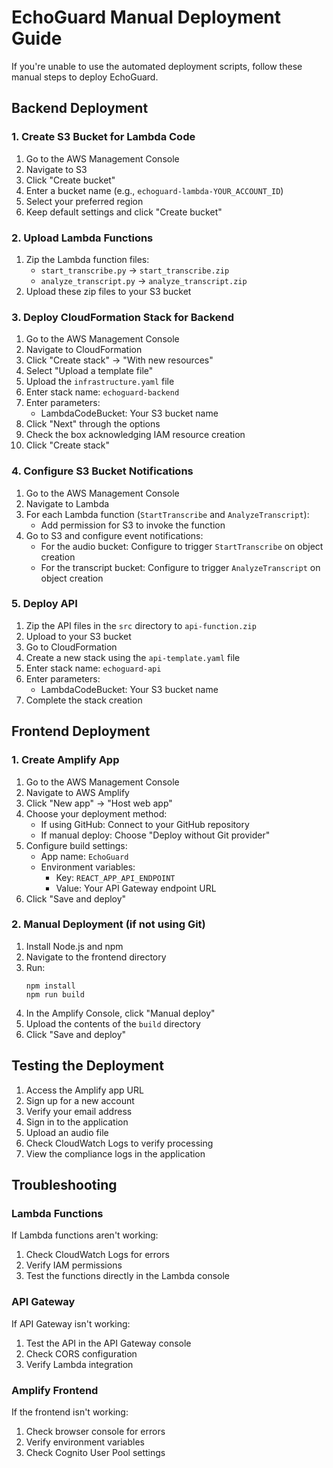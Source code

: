 # EchoGuard Manual Deployment Guide

If you're unable to use the automated deployment scripts, follow these manual steps to deploy EchoGuard.

## Backend Deployment

### 1. Create S3 Bucket for Lambda Code

1. Go to the AWS Management Console
2. Navigate to S3
3. Click "Create bucket"
4. Enter a bucket name (e.g., `echoguard-lambda-YOUR_ACCOUNT_ID`)
5. Select your preferred region
6. Keep default settings and click "Create bucket"

### 2. Upload Lambda Functions

1. Zip the Lambda function files:
   - `start_transcribe.py` → `start_transcribe.zip`
   - `analyze_transcript.py` → `analyze_transcript.zip`
2. Upload these zip files to your S3 bucket

### 3. Deploy CloudFormation Stack for Backend

1. Go to the AWS Management Console
2. Navigate to CloudFormation
3. Click "Create stack" → "With new resources"
4. Select "Upload a template file"
5. Upload the `infrastructure.yaml` file
6. Enter stack name: `echoguard-backend`
7. Enter parameters:
   - LambdaCodeBucket: Your S3 bucket name
8. Click "Next" through the options
9. Check the box acknowledging IAM resource creation
10. Click "Create stack"

### 4. Configure S3 Bucket Notifications

1. Go to the AWS Management Console
2. Navigate to Lambda
3. For each Lambda function (`StartTranscribe` and `AnalyzeTranscript`):
   - Add permission for S3 to invoke the function
4. Go to S3 and configure event notifications:
   - For the audio bucket: Configure to trigger `StartTranscribe` on object creation
   - For the transcript bucket: Configure to trigger `AnalyzeTranscript` on object creation

### 5. Deploy API

1. Zip the API files in the `src` directory to `api-function.zip`
2. Upload to your S3 bucket
3. Go to CloudFormation
4. Create a new stack using the `api-template.yaml` file
5. Enter stack name: `echoguard-api`
6. Enter parameters:
   - LambdaCodeBucket: Your S3 bucket name
7. Complete the stack creation

## Frontend Deployment

### 1. Create Amplify App

1. Go to the AWS Management Console
2. Navigate to AWS Amplify
3. Click "New app" → "Host web app"
4. Choose your deployment method:
   - If using GitHub: Connect to your GitHub repository
   - If manual deploy: Choose "Deploy without Git provider"
5. Configure build settings:
   - App name: `EchoGuard`
   - Environment variables:
     - Key: `REACT_APP_API_ENDPOINT`
     - Value: Your API Gateway endpoint URL
6. Click "Save and deploy"

### 2. Manual Deployment (if not using Git)

1. Install Node.js and npm
2. Navigate to the frontend directory
3. Run:
   ```
   npm install
   npm run build
   ```
4. In the Amplify Console, click "Manual deploy"
5. Upload the contents of the `build` directory
6. Click "Save and deploy"

## Testing the Deployment

1. Access the Amplify app URL
2. Sign up for a new account
3. Verify your email address
4. Sign in to the application
5. Upload an audio file
6. Check CloudWatch Logs to verify processing
7. View the compliance logs in the application

## Troubleshooting

### Lambda Functions

If Lambda functions aren't working:
1. Check CloudWatch Logs for errors
2. Verify IAM permissions
3. Test the functions directly in the Lambda console

### API Gateway

If API Gateway isn't working:
1. Test the API in the API Gateway console
2. Check CORS configuration
3. Verify Lambda integration

### Amplify Frontend

If the frontend isn't working:
1. Check browser console for errors
2. Verify environment variables
3. Check Cognito User Pool settings